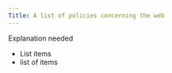 ```yaml
--- 
Title: A list of policies concerning the web
---
```


Explanation needed

* List items
* list of items